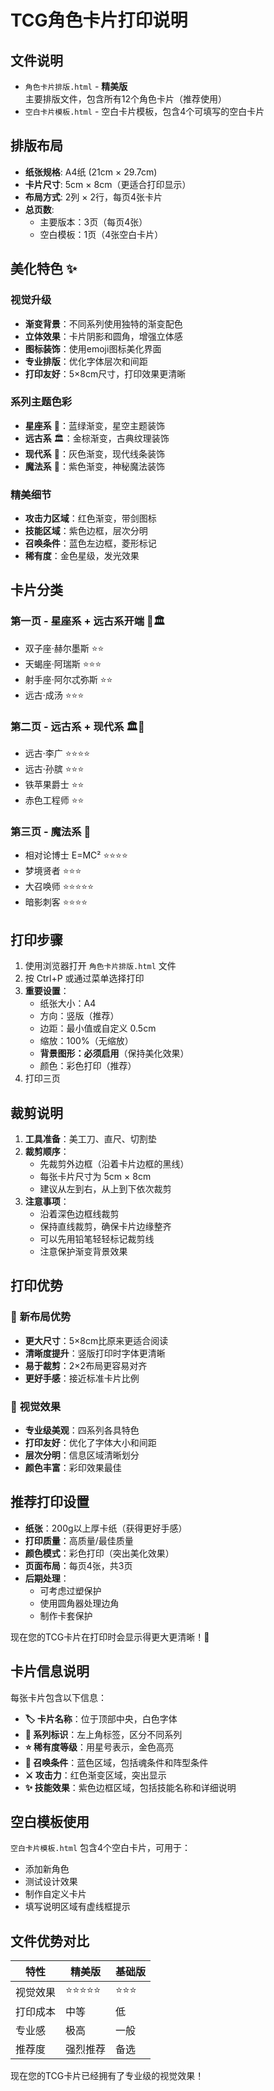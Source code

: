 # TCG角色卡片打印说明

## 文件说明
- `角色卡片排版.html` - **精美版**主要排版文件，包含所有12个角色卡片（推荐使用）
- `空白卡片模板.html` - 空白卡片模板，包含4个可填写的空白卡片

## 排版布局
- **纸张规格**: A4纸 (21cm × 29.7cm)
- **卡片尺寸**: 5cm × 8cm（更适合打印显示）
- **布局方式**: 2列 × 2行，每页4张卡片
- **总页数**: 
  - 主要版本：3页（每页4张）
  - 空白模板：1页（4张空白卡片）

## 美化特色 ✨
### 视觉升级
- **渐变背景**：不同系列使用独特的渐变配色
- **立体效果**：卡片阴影和圆角，增强立体感
- **图标装饰**：使用emoji图标美化界面
- **专业排版**：优化字体层次和间距
- **打印友好**：5×8cm尺寸，打印效果更清晰

### 系列主题色彩
- **星座系** 🌟：蓝绿渐变，星空主题装饰
- **远古系** 🏛️：金棕渐变，古典纹理装饰  
- **现代系** 🏢：灰色渐变，现代线条装饰
- **魔法系** 🔮：紫色渐变，神秘魔法装饰

### 精美细节
- **攻击力区域**：红色渐变，带剑图标
- **技能区域**：紫色边框，层次分明
- **召唤条件**：蓝色左边框，菱形标记
- **稀有度**：金色星级，发光效果

## 卡片分类
### 第一页 - 星座系 + 远古系开端 🌟🏛️
- 双子座·赫尔墨斯 ⭐⭐
- 天蝎座·阿瑞斯 ⭐⭐⭐
- 射手座·阿尔忒弥斯 ⭐⭐
- 远古·成汤 ⭐⭐⭐

### 第二页 - 远古系 + 现代系 🏛️🏢
- 远古·李广 ⭐⭐⭐⭐
- 远古·孙膑 ⭐⭐⭐
- 铁苹果爵士 ⭐⭐
- 赤色工程师 ⭐⭐

### 第三页 - 魔法系 🔮
- 相对论博士 E=MC² ⭐⭐⭐⭐
- 梦境贤者 ⭐⭐⭐
- 大召唤师 ⭐⭐⭐⭐⭐
- 暗影刺客 ⭐⭐⭐⭐

## 打印步骤
1. 使用浏览器打开 `角色卡片排版.html` 文件
2. 按 Ctrl+P 或通过菜单选择打印
3. **重要设置**：
   - 纸张大小：A4
   - 方向：竖版（推荐）
   - 边距：最小值或自定义 0.5cm
   - 缩放：100%（无缩放）
   - **背景图形：必须启用**（保持美化效果）
   - 颜色：彩色打印（推荐）
4. 打印三页

## 裁剪说明
1. **工具准备**：美工刀、直尺、切割垫
2. **裁剪顺序**：
   - 先裁剪外边框（沿着卡片边框的黑线）
   - 每张卡片尺寸为 5cm × 8cm
   - 建议从左到右，从上到下依次裁剪
3. **注意事项**：
   - 沿着深色边框线裁剪
   - 保持直线裁剪，确保卡片边缘整齐
   - 可以先用铅笔轻轻标记裁剪线
   - 注意保护渐变背景效果

## 打印优势
### 📏 **新布局优势**
- **更大尺寸**：5×8cm比原来更适合阅读
- **清晰度提升**：竖版打印时字体更清晰
- **易于裁剪**：2×2布局更容易对齐
- **更好手感**：接近标准卡片比例

### 🎨 **视觉效果**
- **专业级美观**：四系列各具特色
- **打印友好**：优化了字体大小和间距
- **层次分明**：信息区域清晰划分
- **颜色丰富**：彩印效果最佳

## 推荐打印设置
- **纸张**：200g以上厚卡纸（获得更好手感）
- **打印质量**：高质量/最佳质量
- **颜色模式**：彩色打印（突出美化效果）
- **页面布局**：每页4张，共3页
- **后期处理**：
  - 可考虑过塑保护
  - 使用圆角器处理边角
  - 制作卡套保护

现在您的TCG卡片在打印时会显示得更大更清晰！🎉

## 卡片信息说明
每张卡片包含以下信息：
- **🏷️ 卡片名称**：位于顶部中央，白色字体
- **🎨 系列标识**：左上角标签，区分不同系列
- **⭐ 稀有度等级**：用星号表示，金色高亮
- **🎯 召唤条件**：蓝色区域，包括魂条件和阵型条件
- **⚔️ 攻击力**：红色渐变区域，突出显示
- **✨ 技能效果**：紫色边框区域，包括技能名称和详细说明

## 空白模板使用
`空白卡片模板.html` 包含4个空白卡片，可用于：
- 添加新角色
- 测试设计效果
- 制作自定义卡片
- 填写说明区域有虚线框提示

## 文件优势对比
| 特性 | 精美版 | 基础版 |
|------|--------|--------|
| 视觉效果 | ⭐⭐⭐⭐⭐ | ⭐⭐⭐ |
| 打印成本 | 中等 | 低 |
| 专业感 | 极高 | 一般 |
| 推荐度 | 强烈推荐 | 备选 |

现在您的TCG卡片已经拥有了专业级的视觉效果！ 